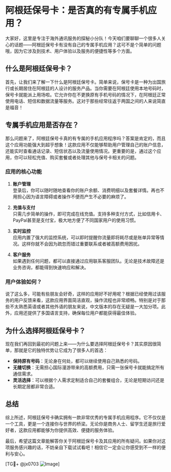 # 阿根廷保号卡：是否真的有专属手机应用？

大家好，这里是专注于海外通讯服务的探秘小分队！今天咱们要聊聊一个很多人关心的话题——阿根廷保号卡有没有自己的专属手机应用？这可不是个简单的问题哦，因为它涉及到技术、用户体验以及服务的便捷性等多个方面。

## 什么是阿根廷保号卡？

首先，让我们来了解一下什么是阿根廷保号卡。简单来说，保号卡是一种为出国旅行或长期居住在阿根廷的人设计的服务产品。当你需要在阿根廷使用本地号码时，保号卡就能派上用场啦。它允许你在不更换原有手机号码的情况下，在阿根廷正常使用电话、短信和数据流量等服务。这对于那些经常往返于两国之间的人来说简直是福音！

## 专属手机应用是否存在？

那么问题来了，阿根廷保号卡真的有专属的手机应用程序吗？答案是肯定的，而且这个应用功能强大到超乎想象！这款应用不仅能够帮助用户管理自己的账户信息，还能实时查看通话记录、短信状态以及流量使用情况。更重要的是，通过这个应用，你可以轻松充值、购买套餐或者处理其他与保号卡相关的问题。

### 应用的核心功能

1. **账户管理**  
   登录后，你可以随时随地查看你的账户余额、消费明细以及套餐详情。再也不用担心因为语言障碍或者操作不便而产生不必要的麻烦了。

2. **充值与支付**  
   只需几步简单的操作，即可完成在线充值。支持多种支付方式，比如信用卡、PayPal甚至是支付宝，极大地方便了不同国家用户的使用习惯。

3. **实时监控**  
   应用内置了强大的监控系统，可以即时提醒你流量即将耗尽或是账单异常等情况。这样你就不会因为疏忽而错过重要联系或者被高额费用困扰。

4. **客户服务**  
   如果遇到任何问题，都可以直接通过应用联系客服团队。无论是技术故障还是业务咨询，都能得到快速响应和解决。

### 用户体验如何？

说了这么多，可能有些朋友会好奇，这样的应用好不好用呢？根据已经使用过该服务的用户反馈来看，这款应用界面简洁直观，操作流程也非常顺畅。特别是对于那些不太熟悉英语或者其他外语的朋友来说，中文版本的存在无疑是一大加分项。此外，应用还提供了多国语言支持，确保每位用户都能获得最佳体验。

## 为什么选择阿根廷保号卡？

现在我们再回到最初的问题上来——为什么要选择阿根廷保号卡？其实原因很简单，那就是它的独特优势让它成为了很多人的首选：

- **保持原有号码**：无论身在何处，都可以继续使用自己熟悉的号码。
- **无缝切换**：无需担心国际漫游带来的高额费用，只需一张保号卡就能搞定所有通信需求。
- **灵活选择**：可以根据个人需求定制适合自己的套餐组合，无论是短期访问还是长期定居都非常合适。

## 总结

综上所述，阿根廷保号卡确实拥有一款非常优秀的专属手机应用程序。它不仅仅是一个工具，更是一个连接你与世界的桥梁。无论你是商务人士、留学生还是旅行爱好者，这款应用都能够为你提供高效、便捷的服务体验。

最后，希望这篇文章能解答你关于阿根廷保号卡及其应用的所有疑问。如果你对这项服务感兴趣的话，不妨亲自下载试试看吧！相信它一定会让你感受到不一样的便利与安心。

[TG💪+ @jx0703 ![Image](https://github.com/user-attachments/assets/dbca1d08-cadb-493c-b0ec-ad6f7a83f270)]